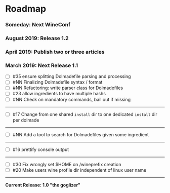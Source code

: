 # Roadmap

### Someday: Next WineConf

### August 2019: Release 1.2

### April 2019: Publish two or three articles

### March 2019: Next Release 1.1

 * [ ] #35 ensure splitting Dolmadefile parsing and processing
 * [ ] #NN Finalizing Dolmadefile syntax / format
 * [ ] #NN Refactoring: write parser class for Dolmadefiles
 * [ ] #23 allow ingredients to have multiple hashs
 * [ ] #NN Check on mandatory commands, bail out if missing
 ---
 * [ ] #17 Change from one shared `install` dir to one dedicated `install` dir per dolmade
 ---
 * [ ] #NN Add a tool to search for Dolmadefiles given some ingredient
---
 * [ ] #16 prettify console output
 ---
 * [ ] #30 Fix wrongly set $HOME on /wineprefix creation
 * [ ] #20 Make users wine profile dir independent of linux user name
 
---

**Current Release: 1.0 "the goglizer"**
